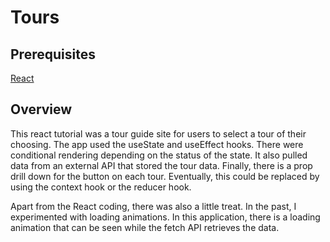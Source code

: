 <h1>Tours</h1>
<h2>Prerequisites</h2>
<a href='https://www.reactjs.org'>React</a>
<h2>Overview</h2>
<p>
This react tutorial was a tour guide site for users to select a tour of their choosing. The app used the useState and useEffect hooks. There were conditional rendering depending on the status of the state. It also pulled data from an external API that stored the tour data. Finally, there is a prop drill down for the button on each tour. Eventually, this could be replaced by using the context hook or the reducer hook.
</p>
<p>
Apart from the React coding, there was also a little treat. In the past, I experimented with loading animations. In this application, there is a loading animation that can be seen while the fetch API retrieves the data.
</p>
